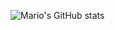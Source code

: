 ![Mario's GitHub stats](https://github-readme-stats.vercel.app/api?username=mariovido&show_icons=true&theme=dracula&hide=contribs,issues&show=reviews,prs_merged)
